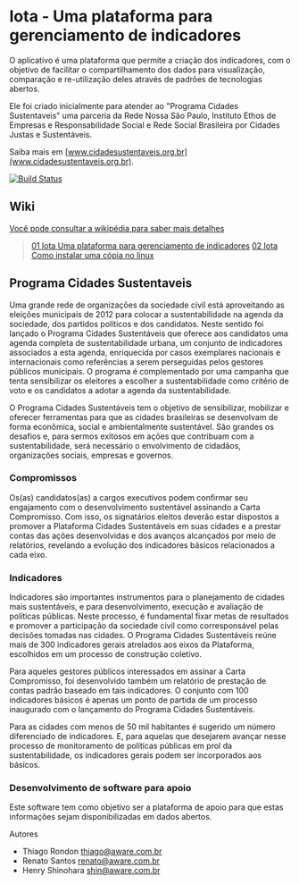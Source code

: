 # Iota - Uma plataforma para gerenciamento de indicadores

O aplicativo é uma plataforma que permite a criação dos indicadores, com o objetivo de facilitar o compartilhamento dos dados para visualização, comparação e re-utilização deles através de padrões de tecnologias abertos.

Ele foi criado inicialmente para atender ao "Programa Cidades Sustentaveis" uma parceria da Rede Nossa São Paulo,
Instituto Ethos de Empresas e Responsabilidade Social e Rede Social Brasileira por Cidades Justas e Sustentáveis.

Saiba mais em [www.cidadesustentaveis.org.br](www.cidadesustentaveis.org.br).


[![Build Status](https://secure.travis-ci.org/W3CBrasil/Iota.png?branch=master)](https://travis-ci.org/W3CBrasil/Iota)

## Wiki

[Você pode consultar a wikipédia para saber mais detalhes](https://github.com/W3CBrasil/Iota/wiki)
> [01 Iota Uma plataforma para gerenciamento de indicadores](https://github.com/W3CBrasil/Iota/wiki/01---Iota---Uma-plataforma-para-gerenciamento-de-indicadores)
> [02 Iota Como instalar uma cópia no linux](https://github.com/W3CBrasil/Iota/wiki/02---Iota---Como-instalar-uma-c%C3%B3pia-no-linux)

## Programa Cidades Sustentaveis

Uma grande rede de organizações da sociedade civil está aproveitando as
eleições municipais de 2012 para colocar a sustentabilidade na agenda da
sociedade, dos partidos políticos e dos candidatos. Neste sentido foi lançado
o Programa Cidades Sustentáveis que oferece aos candidatos uma agenda completa
de sustentabilidade urbana, um conjunto de indicadores associados a esta
agenda, enriquecida por casos exemplares nacionais e internacionais como
referências a serem perseguidas pelos gestores públicos municipais. O programa
é complementado por uma campanha que tenta sensibilizar os eleitores a
escolher a sustentabilidade como critério de voto e os candidatos a adotar a
agenda da sustentabilidade.

O Programa Cidades Sustentáveis tem o objetivo de sensibilizar, mobilizar e
oferecer ferramentas para que as cidades brasileiras se desenvolvam de forma
econômica, social e ambientalmente sustentável.
São grandes os desafios e, para sermos exitosos em ações que contribuam com a
sustentabilidade, será necessário o envolvimento de cidadãos, organizações
sociais, empresas e governos.

### Compromissos

Os(as) candidatos(as) a cargos executivos podem confirmar seu engajamento com
o desenvolvimento sustentável assinando a Carta Compromisso. Com isso, os
signatários eleitos deverão estar dispostos a promover a Plataforma Cidades
Sustentáveis em suas cidades e a prestar contas das ações desenvolvidas e dos
avanços alcançados por meio de relatórios, revelando a evolução dos
indicadores básicos relacionados a cada eixo.

### Indicadores

Indicadores são importantes instrumentos para o planejamento de cidades mais
sustentáveis, e para desenvolvimento, execução e avaliação de políticas
públicas. Neste processo, é fundamental fixar metas de resultados e promover a
participação da sociedade civil como corresponsável pelas decisões tomadas nas
cidades.
O Programa Cidades Sustentáveis reúne mais de 300 indicadores gerais atrelados
aos eixos da Plataforma, escolhidos em um processo de construção coletivo.

Para aqueles gestores públicos interessados em assinar a Carta Compromisso,
foi desenvolvido também um relatório de prestação de contas padrão baseado em
tais indicadores. O conjunto com 100 indicadores básicos é apenas um ponto de
partida de um processo inaugurado com o lançamento do Programa Cidades
Sustentáveis.

Para as cidades com menos de 50 mil habitantes é sugerido um número
diferenciado de indicadores. E, para aquelas que desejarem avançar nesse
processo de monitoramento de políticas públicas em prol da sustentabilidade,
os indicadores gerais podem ser incorporados aos básicos.

### Desenvolvimento de software para apoio

Este software tem como objetivo ser a plataforma de apoio para que estas
informações sejam disponibilizadas em dados abertos.

Autores

- Thiago Rondon <thiago@aware.com.br>
- Renato Santos <renato@aware.com.br>
- Henry Shinohara <shin@aware.com.br>




